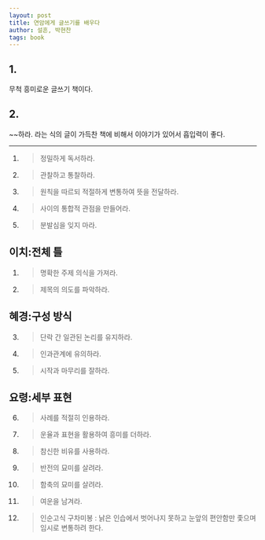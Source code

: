 ```yaml
---
layout: post
title: 연암에게 글쓰기를 배우다
author: 설흔, 박현찬
tags: book
---
```


## 1. 
무척 흥미로운 글쓰기 책이다.

## 2. 
~~하라. 라는 식의 글이 가득찬 책에 비해서 이야기가 있어서 흡입력이 좋다.

----

1. > 정밀하게 독서하라.
2. > 관찰하고 통찰하라.
3. > 원칙을 따르되 적절하게 변통하여 뜻을 전달하라.
4. > 사이의 통합적 관점을 만들어라.
5. > 분발심을 잊지 마라.
 

## 이치:전체 틀
1. > 명확한 주제 의식을 가져라.
2. > 제목의 의도를 파악하라. 

## 혜경:구성 방식
3. > 단락 간 일관된 논리를 유지하라.
4. > 인과관계에 유의하라.
5. > 시작과 마무리를 잘하라. 

## 요령:세부 표현
6. > 사례를 적절히 인용하라.
7. > 운율과 표현을 활용하여 흥미를 더하라.
8. > 참신한 비유를 사용하라.
9. > 반전의 묘미를 살려라.
10. > 함축의 묘미를 살려라.
11. > 여운을 남겨라. 

12. > 인순고식 구차미봉 : 낡은 인습에서 벗어나지 못하고 눈앞의 편안함만 좇으며 임시로 변통하려 한다.

 

 